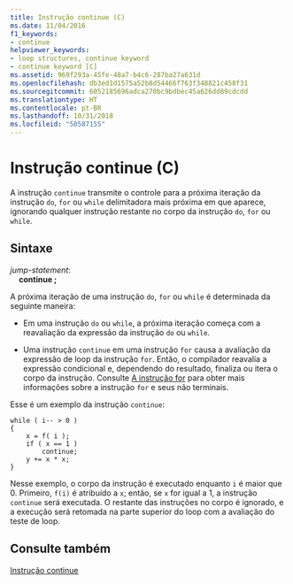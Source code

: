 ```yaml
---
title: Instrução continue (C)
ms.date: 11/04/2016
f1_keywords:
- continue
helpviewer_keywords:
- loop structures, continue keyword
- continue keyword [C]
ms.assetid: 969f293a-45fe-48a7-b4c6-287ba27a631d
ms.openlocfilehash: db3ed1d1575a52b8d54466f763f348821c458f31
ms.sourcegitcommit: 6052185696adca270bc9bdbec45a626dd89cdcdd
ms.translationtype: HT
ms.contentlocale: pt-BR
ms.lasthandoff: 10/31/2018
ms.locfileid: "50587155"
---
```

# <a name="continue-statement-c"></a>Instrução continue (C)

A instrução `continue` transmite o controle para a próxima iteração da instrução `do`, `for` ou `while` delimitadora mais próxima em que aparece, ignorando qualquer instrução restante no corpo da instrução `do`, `for` ou `while`.

## <a name="syntax"></a>Sintaxe

*jump-statement*:<br/>
&nbsp;&nbsp;&nbsp;&nbsp;**continue ;**

A próxima iteração de uma instrução `do`, `for` ou `while` é determinada da seguinte maneira:

- Em uma instrução `do` ou `while`, a próxima iteração começa com a reavaliação da expressão da instrução `do` ou `while`.

- Uma instrução `continue` em uma instrução `for` causa a avaliação da expressão de loop da instrução `for`. Então, o compilador reavalia a expressão condicional e, dependendo do resultado, finaliza ou itera o corpo da instrução. Consulte [A instrução for](../c-language/for-statement-c.md) para obter mais informações sobre a instrução `for` e seus não terminais.

Esse é um exemplo da instrução `continue`:

```
while ( i-- > 0 )
{
    x = f( i );
    if ( x == 1 )
        continue;
    y += x * x;
}
```

Nesse exemplo, o corpo da instrução é executado enquanto `i` é maior que 0. Primeiro, `f(i)` é atribuído a `x`; então, se `x` for igual a 1, a instrução `continue` será executada. O restante das instruções no corpo é ignorado, e a execução será retomada na parte superior do loop com a avaliação do teste de loop.

## <a name="see-also"></a>Consulte também

[Instrução continue](../cpp/continue-statement-cpp.md)